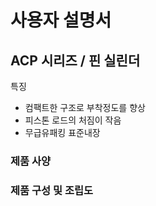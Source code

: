 # 사용자 설명서
## ACP 시리즈 / 핀 실린더

특징

* 컴팩트한 구조로 부착정도를 향상
* 피스톤 로드의 처짐이 작음
* 무급유패킹 표준내장

### 제품 사양


### 제품 구성 및 조립도